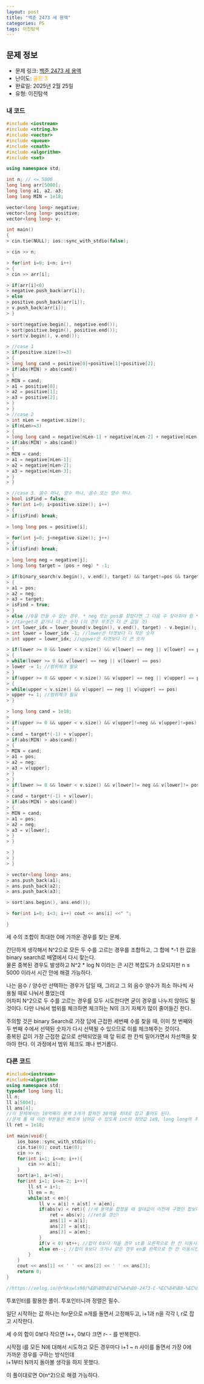 ```yaml
---
layout: post
title: "백준 2473 세 용액"
categories: PS
tags: 이진탐색
---
```


## 문제 정보
- 문제 링크: [백준 2473 세 용액](https://www.acmicpc.net/problem/2473)
- 난이도: <span style="color:#FFA500">골드 3</span>
- 완료일: 2025년 2월 25일
- 유형: 이진탐색

### 내 코드

```C++
#include <iostream>
#include <string.h>
#include <vector>
#include <queue>
#include <cmath>
#include <algorithm>
#include <set>

using namespace std;

int n; // <= 5000
long long arr[5000];
long long a1, a2, a3;
long long MIN = 1e18;

vector<long long> negative;
vector<long long> positive;
vector<long long> v;

int main()
{
> cin.tie(NULL); ios::sync_with_stdio(false);

> cin >> n;

> for(int i=0; i<n; i++)
> {
> cin >> arr[i];

> if(arr[i]<0)
> negative.push_back(arr[i]);
> else
> positive.push_back(arr[i]);
> v.push_back(arr[i]);
> }

> sort(negative.begin(), negative.end());
> sort(positive.begin(), positive.end());
> sort(v.begin(), v.end());

> //case 1
> if(positive.size()>=3)
> {
> long long cand = positive[0]+positive[1]+positive[2];
> if(abs(MIN) > abs(cand))
> {
> MIN = cand;
> a1 = positive[0];
> a2 = positive[1];
> a3 = positive[2];
> }
> }
> //case 2
> int nLen = negative.size();
> if(nLen>=3)
> {
> long long cand = negative[nLen-1] + negative[nLen-2] + negative[nLen-3];
> if(abs(MIN) > abs(cand))
> {
> MIN = cand;
> a1 = negative[nLen-1];
> a2 = negative[nLen-2];
> a3 = negative[nLen-3];
> }
> }

> //case 3. 음수 하나, 양수 하나, 음수 또는 양수 하나.
> bool isFind = false;
> for(int i=0; i<positive.size(); i++)
> {
> if(isFind) break;

> long long pos = positive[i];

> for(int j=0; j<negative.size(); j++)
> {
> if(isFind) break;

> long long neg = negative[j];
> long long target = (pos + neg) * -1;

> if(binary_search(v.begin(), v.end(), target) && target!=pos && target!=neg) //정확히 0을 만들 수 있는 경우. 더 이상 탐색할 필요 없음 -> target 값이 정확히 존재하는 경우.
> {
> a1 = pos;
> a2 = neg;
> a3 = target;
> isFind = true;
> }
> else //0을 만들 수 없는 경우. * neg 또는 pos를 찾았다면 그 다음 수 찾아줘야 함 * {
> //target과 같거나 더 큰 숫자 (이 경우 무조건 더 큰 값일 것)
> int lower_idx = lower_bound(v.begin(), v.end(), target) - v.begin();
> int lower = lower_idx -1; //lower은 타겟보다 더 작은 숫자
> int upper = lower_idx; //uppwer은 타겟보다 더 큰 숫자

> if(lower >= 0 && lower < v.size() && v[lower] == neg || v[lower] == pos)
> {
> while(lower >= 0 && v[lower] == neg || v[lower] == pos)
> lower -= 1; //범위체크 필요
> }
> if(upper >= 0 && upper < v.size() && v[upper] == neg || v[upper] == pos) //target 값 이상의 값이 존재하지 않는다면 v.end()를 반환했을 것.
> {
> while(upper < v.size() && v[upper] == neg || v[upper] == pos)
> upper += 1; //범위체크 필요
> }

> long long cand = 1e18;
> 
> if(upper >= 0 && upper < v.size() && v[upper]!=neg && v[upper]!=pos)
> {
> cand = target*(-1) + v[upper];
> if(abs(MIN) > abs(cand))
> {
> MIN = cand;
> a1 = pos;
> a2 = neg;
> a3 = v[upper];
> }
> }
> if(lower >= 0 && lower < v.size() && v[lower]!= neg && v[lower]!= pos)
> {
> cand = target*(-1) + v[lower];
> if(abs(MIN) > abs(cand))
> {
> MIN = cand;
> a1 = pos;
> a2 = neg;
> a3 = v[lower];
> }
> }

> }
> }
> }

> vector<long long> ans;
> ans.push_back(a1);
> ans.push_back(a2);
> ans.push_back(a3);

> sort(ans.begin(), ans.end());

> for(int i=0; i<3; i++) cout << ans[i] <<" ";

}

```

세 수의 조합이 최대한 0에 가까운 경우를 찾는 문제.

간단하게 생각해서 N^2으로 모든 두 수를 고르는 경우를 조합하고, 그 합에 *-1 한 값을 binary search로 배열에서 다시 찾는다.   
물론 중복된 경우도 발생하고 N^2 * log N 이라는 큰 시간 복잡도가 소모되지만 n ≤ 5000 이라서 시간 안에 해결 가능하다.  

나는 음수 / 양수만 선택하는 경우가 답일 때, 그리고 그 외 음수 양수가 최소 하나씩 사용될 때로 나눠서 풀었는데  
어차피 N^2으로 두 수를 고르는 경우를 모두 시도한다면 굳이 경우를 나누지 않아도 될 것이다. 다만 나눠서 범위를 체크하면 체크하는 N의 크기 자체가 많이 줄어들긴 한다.  

주의할 것은 binary Search로 가장 답에 근접한 세번째 수를 찾을 때, 이미 첫 번째와 두 번째 수에서 선택된 숫자가 다시 선택될 수 있으므로 이를 체크해주는 것이다.  
중복된 값이 가장 근접한 값으로 선택되었을 때 앞 뒤로 한 칸씩 밀어가면서 차선책을 찾아야 한다. 이 과정에서 범위 체크도 꽤나 번거롭다.  

### 다른 코드

```C++
#include<iostream>
#include<algorithm>
using namespace std;
typedef long long ll; 
ll n;
ll a[5004];
ll ans[4];
//이 문제에서는 10억짜리 용액 3개가 합쳐진 30억을 최대로 잡고 풀어도 된다.
//문제 풀 때 이런 부분들은 빠르게 넘어갈 수 있도록 int의 최댓값 1e9, long long의 최댓값 1e18로 두고 넘어간다.
ll ret = 1e18; 

int main(void){
	ios_base::sync_with_stdio(0);
	cin.tie(0); cout.tie(0);
	cin >> n;
	for(int i=1; i<=n; i++){
		cin >> a[i];
	}
	sort(a+1, a+1+n);
	for(int i=1; i<=n-2; i++){
		ll st = i+1;
		ll en = n;
		while(st < en){
			ll v = a[i] + a[st] + a[en];
			if(abs(v) < ret){ //세 용액을 합쳤을 때 절대값이 이전에 구했던 합보다 0에 더 가까운지 확인한다.
				ret = abs(v); //ret을 갱신!
				ans[1] = a[i];
				ans[2] = a[st];
				ans[3] = a[en];
			}
			if(v < 0) st++; //합이 0보다 작을 경우 st를 오른쪽으로 한 칸 이동시킨다.
			else en--; //합이 0보다 크거나 같은 경우 en를 왼쪽으로 한 칸 이동시킨다.
		}
	}
	cout << ans[1] << ' ' << ans[2] << ' ' << ans[3];
	return 0;
}

//https://velog.io/@rhkswls98/%EB%B0%B1%EC%A4%80-2473-C-%EC%84%B8-%EC%9A%A9%EC%95%A1
```

투포인터를 활용한 풀이. 투포인터니까 정렬은 필수.

일단 시작하는 값 하나는 for문으로 n개를 돌면서 고정해두고, i+1과 n을 각각 l, r로 잡고 시작한다.

세 수의 합이 0보다 작으면 l++, 0보다 크면 r- - 를 반복한다.

시작점 i를 모든 N에 대해서 시도하고 모든 경우마다 i+1 ~ n 사이를 돌면서 가장 0에 가까운 경우를 구하는 방식인데  
i+1부터 N까지 돌아볼 생각을 하지 못했다.  

이 풀이대로면 O(n^2)으로 해결 가능하다.
